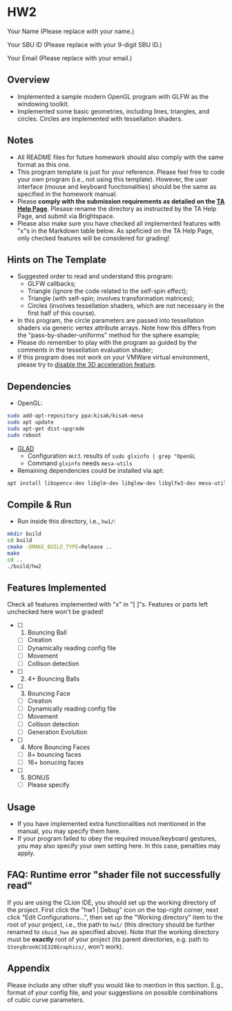 # HW2

Your Name (Please replace with your name.)

Your SBU ID (Please replace with your 9-digit SBU ID.)

Your Email (Please replace with your email.)

## Overview

- Implemented a sample modern OpenGL program with GLFW as the windowing toolkit. 
- Implemented some basic geometries, including lines, triangles, and circles. Circles are implemented with tessellation shaders. 

## Notes

- All README files for future homework should also comply with the same format as this one. 
- This program template is just for your reference. Please feel free to code your own program (i.e., not using this template). However, the user interface (mouse and keyboard functionalities) should be the same as specified in the homework manual. 
- Please **comply with the submission requirements as detailed on the [TA Help Page](https://www3.cs.stonybrook.edu/~xihan1/courses/cse328/ta_help_page.html)**. Plesase rename the directory as instructed by the TA Help Page, and submit via Brightspace. 
- Please also make sure you have checked all implemented features with "x"s in the Markdown table below. As speficied on the TA Help Page, only checked features will be considered for grading!

## Hints on The Template

- Suggested order to read and understand this program: 
  - GLFW callbacks;
  - Triangle (ignore the code related to the self-spin effect);
  - Triangle (with self-spin; involves transformation matrices);
  - Circles (involves tessellation shaders, which are not necessary in the first half of this course). 
- In this program, the circle parameters are passed into tessellation shaders via generic vertex attribute arrays. 
  Note how this differs from the "pass-by-shader-uniforms" method for the sphere example; 
- Please do remember to play with the program as guided by the comments in the tessellation evaluation shader;
- If this program does not work on your VMWare virtual environment, 
  please try to [disable the 3D acceleration feature](https://kb.vmware.com/s/article/59146). 

## Dependencies

- OpenGL:
```bash
sudo add-apt-repository ppa:kisak/kisak-mesa
sudo apt update
sudo apt-get dist-upgrade
sudo reboot
```
- [GLAD](https://glad.dav1d.de/)
  - Configuration w.r.t. results of `sudo glxinfo | grep "OpenGL`
  - Command `glxinfo` needs `mesa-utils`
- Remaining dependencies could be installed via apt:
```bash
apt install libopencv-dev libglm-dev libglew-dev libglfw3-dev mesa-utils libx11-dev libxi-dev libxrandr-dev
```

## Compile & Run

- Run inside this directory, i.e., `hw1/`: 
```bash
mkdir build
cd build
cmake -DMAKE_BUILD_TYPE=Release ..
make 
cd ..
./build/hw2
```

## Features Implemented

Check all features implemented with "x" in "[ ]"s. 
Features or parts left unchecked here won't be graded! 

- [ ] 1. Bouncing Ball
  - [ ] Creation
  - [ ] Dynamically reading config file
  - [ ] Movement
  - [ ] Collison detection
- [ ] 2. 4+ Bouncing Balls
- [ ] 3. Bouncing Face
  - [ ] Creation
  - [ ] Dynamically reading config file
  - [ ] Movement
  - [ ] Collison detection
  - [ ] Generation Evolution
- [ ] 4. More Bouncing Faces
  - [ ] 8+ bouncing faces
  - [ ] 16+ bonucing faces
- [ ] 5. BONUS
  - [ ] Please specify

## Usage

- If you have implemented extra functionalities not mentioned in the manual,
  you may specify them here.
- If your program failed to obey the required mouse/keyboard gestures,
  you may also specify your own setting here.
  In this case, penalties may apply.

## FAQ: Runtime error "shader file not successfully read"

If you are using the CLion IDE, you should set up the working directory of the project.
First click the "hw1 | Debug" icon on the top-right corner, 
next click "Edit Configurations...", 
then set up the "Working directory" item to the root of your project, 
i.e., the path to `hw1/`
(this directory should be further renamed to `sbuid_hwx` as specified above). 
Note that the working directory must be **exactly** root of your project 
(its parent directories, e.g. path to `StonyBrookCSE328Graphics/`, won't work). 

## Appendix

Please include any other stuff you would like to mention in this section.
E.g., format of your config file, and your suggestions on possible combinations of cubic curve parameters. 
